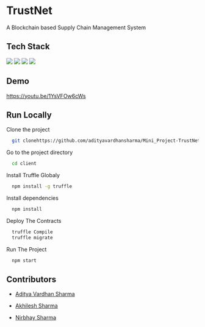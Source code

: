 # TrustNet

A Blockchain based Supply Chain Management System



## Tech Stack


<img src="https://img.shields.io/badge/React-20232A?style=for-the-badge&logo=react&logoColor=61DAFB" />
<img src="https://img.shields.io/badge/Solidity-e6e6e6?style=for-the-badge&logo=solidity&logoColor=black" />
<img src="https://img.shields.io/badge/Node%20js-339933?style=for-the-badge&logo=nodedotjs&logoColor=white" />
<img src="https://img.shields.io/badge/web3%20js-F16822?style=for-the-badge&logo=web3.js&logoColor=white" />



## Demo
https://youtu.be/1YsVFOw6cWs


## Run Locally

Clone the project

```bash
  git clonehttps://github.com/adityavardhansharma/Mini_Project-TrustNet.git
```

Go to the project directory

```bash
  cd client
```
Install Truffle Globaly

```bash
  npm install -g truffle
```

Install dependencies

```bash
  npm install
```
Deploy The Contracts

```bash
  truffle Compile
  truffle migrate
```

Run The Project

```bash
  npm start
```


## Contributors

- [Aditya Vardhan Sharma](https://github.com/adityavardhansharma)

- [Akhilesh Sharma](https://github.com/akhilex)

- [Nirbhay Sharma](https://github.com/adityavardhansharma)


